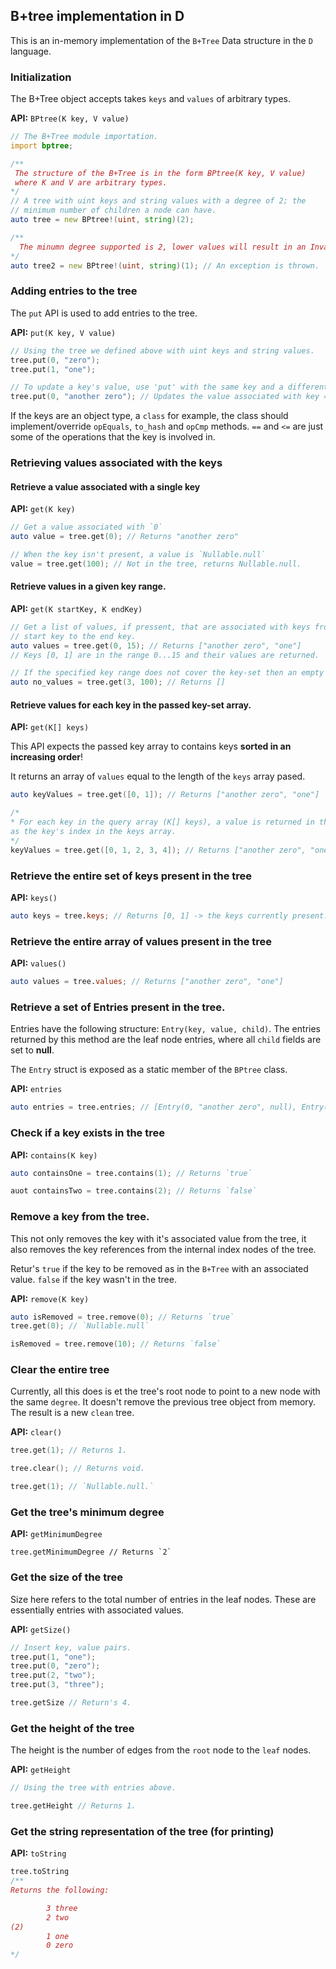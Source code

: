 ## B+tree implementation in D

This is an in-memory implementation of the `B+Tree` Data structure in the `D` language.

### Initialization
The B+Tree object accepts takes `keys` and `values` of arbitrary types.

__API:__ `BPtree(K key, V value)`

```D
// The B+Tree module importation.
import bptree;

/**
 The structure of the B+Tree is in the form BPtree(K key, V value)
 where K and V are arbitrary types.
*/
// A tree with uint keys and string values with a degree of 2; the 
// minimum number of children a node can have.
auto tree = new BPtree!(uint, string)(2);

/**
  The minumn degree supported is 2, lower values will result in an InvalidArgumentException being thrown.
*/
auto tree2 = new BPtree!(uint, string)(1); // An exception is thrown.
```

### Adding entries to the tree
The `put` API is used to add entries to the tree.

__API:__ `put(K key, V value)`
```D
// Using the tree we defined above with uint keys and string values.
tree.put(0, "zero");
tree.put(1, "one");

// To update a key's value, use 'put' with the same key and a different value.
tree.put(0, "another zero"); // Updates the value associated with key = 0 to "another zero".
```

If the keys are an object type, a `class` for example, the class should implement/override `opEquals`, `to_hash` and `opCmp` methods. `==` and `<=`
are just some of the operations that the key is involved in.

### Retrieving values associated with the keys

#### Retrieve a value associated with a single key

__API:__ `get(K key)`
```D
// Get a value associated with `0`
auto value = tree.get(0); // Returns "another zero"

// When the key isn't present, a value is `Nullable.null`
value = tree.get(100); // Not in the tree, returns Nullable.null.
```

#### Retrieve values in a given key range.

__API:__ `get(K startKey, K endKey)`
```D
// Get a list of values, if pressent, that are associated with keys from the
// start key to the end key.
auto values = tree.get(0, 15); // Returns ["another zero", "one"]
// Keys [0, 1] are in the range 0...15 and their values are returned.

// If the specified key range does not cover the key-set then an empty array is returned
auto no_values = tree.get(3, 100); // Returns []
```

#### Retrieve values for each key in the passed key-set array.

__API:__ `get(K[] keys)`

This API expects the passed key array to contains keys __sorted in an increasing order__!

It returns an array of `values` equal to the length of the `keys` array pased.

```D
auto keyValues = tree.get([0, 1]); // Returns ["another zero", "one"]

/*
* For each key in the query array (K[] keys), a value is returned in the values array at the same index. If a key does not have an associated value, `Nullable.null` is returned in the values array at an index that is the same
as the key's index in the keys array.
*/
keyValues = tree.get([0, 1, 2, 3, 4]); // Returns ["another zero", "one", Nullable.null, Nullable.null, Nullable.null]
```

### Retrieve the entire set of keys present in the tree

__API:__ `keys()`

```D
auto keys = tree.keys; // Returns [0, 1] -> the keys currently present.
```

### Retrieve the entire array of values present in the tree

__API:__ `values()`

```D
auto values = tree.values; // Returns ["another zero", "one"]
```

### Retrieve a set of Entries present in the tree.

Entries have the following structure: `Entry(key, value, child)`. The entries returned by this method are the leaf node entries, where all `child` fields are set to __null__.

The `Entry` struct is exposed as a static member of the `BPtree` class.

__API:__ `entries`
```D
auto entries = tree.entries; // [Entry(0, "another zero", null), Entry(1, "one", null)]
```

### Check if a key exists in the tree

__API:__ `contains(K key)`
```D
auto containsOne = tree.contains(1); // Returns `true`

auot containsTwo = tree.contains(2); // Returns `false`
```

### Remove a key from the tree.

This not only removes the key with it's associated value from the tree, it also removes the key references from the internal index nodes of the tree.

Retur's `true` if the key to be removed as in the `B+Tree` with an associated value. `false` if the key wasn't in the tree.

__API:__ `remove(K key)`

```D
auto isRemoved = tree.remove(0); // Returns `true`
tree.get(0); // `Nullable.null`

isRemoved = tree.remove(10); // Returns `false`
```

### Clear the entire tree
Currently, all this does is et the tree's root node to point to a new node with the same `degree`. It doesn't remove the previous tree object from memory. The result is a new `clean` tree.

__API:__ `clear()`
```D
tree.get(1); // Returns 1.

tree.clear(); // Returns void.

tree.get(1); // `Nullable.null.`
```

### Get the tree's minimum degree

__API:__ `getMinimumDegree`

```
tree.getMinimumDegree // Returns `2`
```

### Get the size of the tree
Size here refers to the total number of entries in the leaf nodes. These are essentially entries with associated values.

__API:__ `getSize()`
```D
// Insert key, value pairs.
tree.put(1, "one");
tree.put(0, "zero");
tree.put(2, "two");
tree.put(3, "three");

tree.getSize // Return's 4.
```

### Get the height of the tree
The height is the number of edges from the `root` node to the `leaf` nodes.

__API:__ `getHeight`

```D
// Using the tree with entries above.

tree.getHeight // Returns 1.
```

### Get the string representation of the tree (for printing)

__API:__ `toString`

```D
tree.toString 
/**
Returns the following:

        3 three
        2 two
(2)
        1 one
        0 zero
*/
```

